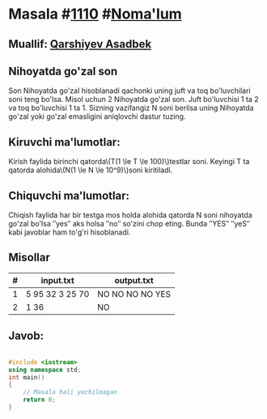 
<h1>Masala #<a href="https://robocontest.uz/tasks/1110">1110</a> #<a href="https://robocontest.uz/tasks?category=1">Noma'lum</a></h1>
<h2> Muallif: <a href="https://robocontest.uz/profile/asadbek">Qarshiyev Asadbek</a></h2>
<h2>Nihoyatda go'zal son</h2>
<p>Son Nihoyatda go'zal hisoblanadi qachonki uning juft va toq bo'luvchilari soni teng bo'lsa. Misol uchun 2 Nihoyatda go'zal son. Juft bo'luvchisi 1 ta 2 va toq bo'luvchisi 1 ta 1. Sizning vazifangiz N soni berilsa uning Nihoyatda go'zal yoki go'zal emasligini aniqlovchi dastur tuzing.</p>
<h2>Kiruvchi ma'lumotlar:</h2>
<p>Kirish faylida birinchi qatorda\(T(1 \le T \le 100)\)testlar soni. Keyingi T ta qatorda alohida\(N(1 \le N \le 10^9)\)soni kiritiladi.</p>
<h2>Chiquvchi ma'lumotlar:</h2>
<p>Chiqish faylida har bir testga mos holda alohida qatorda N soni nihoyatda go'zal bo'lsa ″yes″ aks holsa ″no″ so'zini chop eting. Bunda ″YES″ ″yeS″ kabi javoblar ham to'g'ri hisoblanadi.</p>
<h2>Misollar</h2>
<table>
    <thead>
        <tr>
            <th>#</th>
            <th>input.txt</th>
            <th>output.txt</th>
        </tr>
    </thead>
    <tbody>
            <tr>
                <td>1</td>
                <td>5
95
32
3
25
70</td>
                <td>NO
NO
NO
NO
YES</td>
            </tr>
            <tr>
                <td>2</td>
                <td>1
36</td>
                <td>NO</td>
            </tr>
    </tbody>
    </table>
    
<h2>Javob:</h2>

######
```cpp
#include <iostream>
using namespace std;
int main()
{
    // Masala hali yechilmagan
    return 0;
}
```
